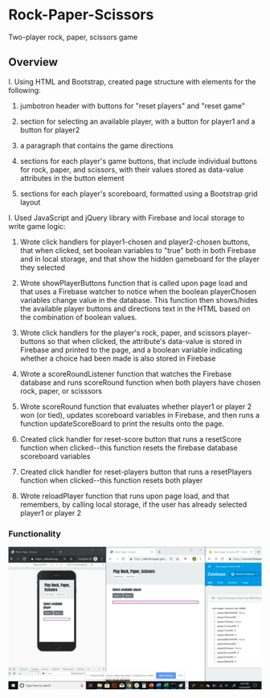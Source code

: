 # Rock-Paper-Scissors
Two-player rock, paper, scissors game

## Overview
I. Using HTML and Bootstrap, created page structure with elements for the following:

1. jumbotron header with buttons for "reset players" and "reset game"

2. section for selecting an available player, with a button for player1 and a button for player2

3. a paragraph that contains the game directions

4. sections for each player's game buttons, that include individual buttons for rock, paper, and scissors, with their values stored as data-value attributes in the button element

5. sections for each player's scoreboard, formatted using a Bootstrap grid layout

I. Used JavaScript and jQuery library with Firebase and local storage to write game logic:

1. Wrote click handlers for player1-chosen and player2-chosen buttons, that when clicked, set boolean variables to "true" both in both Firebase and in local storage, and that show the hidden gameboard for the player they selected

2. Wrote showPlayerButtons function that is called upon page load and that uses a Firebase watcher to notice when the boolean playerChosen variables change value in the database. This function then shows/hides the available player buttons and directions text in the HTML based on the combination of boolean values.

3. Wrote click handlers for the player's rock, paper, and scissors player-buttons so that when clicked, the attribute's data-value is stored in Firebase and printed to the page, and a boolean variable indicating whether a choice had been made is also stored in Firebase

4. Wrote a scoreRoundListener function that watches the Firebase database and runs scoreRound function when both players have chosen rock, paper, or scisssors

5. Wrote scoreRound function that evaluates whether player1 or player 2 won (or tied), updates scoreboard variables in Firebase, and then runs a function updateScoreBoard to print the results onto the page.

6. Created click handler for reset-score button that runs a resetScore function when clicked--this function resets the firebase database scoreboard variables

7. Created click handler for reset-players button that runs a resetPlayers function when clicked--this function resets both player

8. Wrote reloadPlayer function that runs upon page load, and that remembers, by calling local storage, if the user has already selected player1 or player 2

### Functionality
![Screenshot of Game](assets/images/screenshot.gif)
